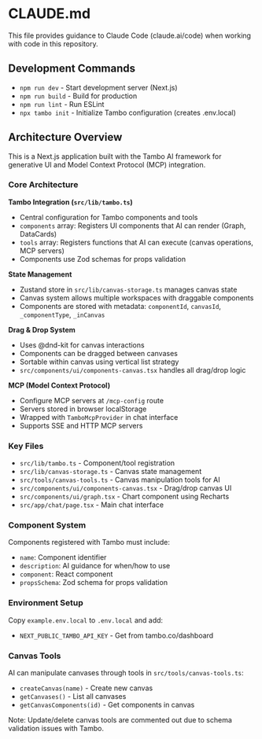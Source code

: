 # CLAUDE.md

This file provides guidance to Claude Code (claude.ai/code) when working with code in this repository.

## Development Commands

- `npm run dev` - Start development server (Next.js)
- `npm run build` - Build for production
- `npm run lint` - Run ESLint
- `npx tambo init` - Initialize Tambo configuration (creates .env.local)

## Architecture Overview

This is a Next.js application built with the Tambo AI framework for generative UI and Model Context Protocol (MCP) integration.

### Core Architecture

**Tambo Integration (`src/lib/tambo.ts`)**

- Central configuration for Tambo components and tools
- `components` array: Registers UI components that AI can render (Graph, DataCards)
- `tools` array: Registers functions that AI can execute (canvas operations, MCP servers)
- Components use Zod schemas for props validation

**State Management**

- Zustand store in `src/lib/canvas-storage.ts` manages canvas state
- Canvas system allows multiple workspaces with draggable components
- Components are stored with metadata: `componentId`, `canvasId`, `_componentType`, `_inCanvas`

**Drag & Drop System**

- Uses @dnd-kit for canvas interactions
- Components can be dragged between canvases
- Sortable within canvas using vertical list strategy
- `src/components/ui/components-canvas.tsx` handles all drag/drop logic

**MCP (Model Context Protocol)**

- Configure MCP servers at `/mcp-config` route
- Servers stored in browser localStorage
- Wrapped with `TamboMcpProvider` in chat interface
- Supports SSE and HTTP MCP servers

### Key Files

- `src/lib/tambo.ts` - Component/tool registration
- `src/lib/canvas-storage.ts` - Canvas state management
- `src/tools/canvas-tools.ts` - Canvas manipulation tools for AI
- `src/components/ui/components-canvas.tsx` - Drag/drop canvas UI
- `src/components/ui/graph.tsx` - Chart component using Recharts
- `src/app/chat/page.tsx` - Main chat interface

### Component System

Components registered with Tambo must include:

- `name`: Component identifier
- `description`: AI guidance for when/how to use
- `component`: React component
- `propsSchema`: Zod schema for props validation

### Environment Setup

Copy `example.env.local` to `.env.local` and add:

- `NEXT_PUBLIC_TAMBO_API_KEY` - Get from tambo.co/dashboard

### Canvas Tools

AI can manipulate canvases through tools in `src/tools/canvas-tools.ts`:

- `createCanvas(name)` - Create new canvas
- `getCanvases()` - List all canvases
- `getCanvasComponents(id)` - Get components in canvas

Note: Update/delete canvas tools are commented out due to schema validation issues with Tambo.

